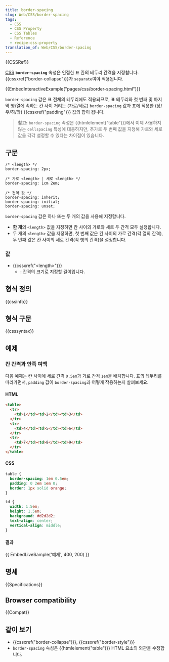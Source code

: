 ```yaml
---
title: border-spacing
slug: Web/CSS/border-spacing
tags:
  - CSS
  - CSS Property
  - CSS Tables
  - Reference
  - recipe:css-property
translation_of: Web/CSS/border-spacing
---
```


{{CSSRef}}

[CSS](/ko/docs/Web/CSS) **`border-spacing`** 속성은 인접한 표 칸의 테두리 간격을 지정합니다. {{cssxref("border-collapse")}}가 `separate`여야 적용됩니다.

{{EmbedInteractiveExample("pages/css/border-spacing.html")}}

`border-spacing` 값은 표 전체의 테두리에도 적용되므로, 표 테두리와 첫 번째 및 마지막 행/열에 속하는 칸 사이 거리는 (가로/세로) `border-spacing` 값과 표에 적용한 (상/우/하/좌) {{cssxref("padding")}} 값의 합이 됩니다.

> **참고:** `border-spacing` 속성은 {{htmlelement("table")}}에서 이제 사용하지 않는 `cellspacing` 특성에 대응하지만, 추가로 두 번째 값을 지정해 가로와 세로 값을 각각 설정할 수 있다는 차이점이 있습니다.

## 구문

```
/* <length> */
border-spacing: 2px;

/* 가로 <length> | 세로 <length> */
border-spacing: 1cm 2em;

/* 전역 값 */
border-spacing: inherit;
border-spacing: initial;
border-spacing: unset;
```

`border-spacing` 값은 하나 또는 두 개의 값을 사용해 지정합니다.

- **한 개**의 `<length>` 값을 지정하면 칸 사이의 가로와 세로 두 간격 모두 설정합니다.
- 두 개의 `<length>` 값을 지정하면, 첫 번째 값은 칸 사이의 가로 간격(각 열의 간격), 두 번째 값은 칸 사이의 세로 간격(각 행의 간격)을 설정합니다.

### 값

- {{cssxref("&lt;length&gt;")}}
  - : 간격의 크기로 지정할 길이입니다.

## 형식 정의

{{cssinfo}}

## 형식 구문

{{csssyntax}}

## 예제

### 칸 간격과 안쪽 여백

다음 예제는 칸 사이에 세로 간격 `0.5em`과 가로 간격 `1em`을 배치합니다. 표의 테두리를 따라가면서, `padding` 값이 `border-spacing`과 어떻게 작용하는지 살펴보세요.

#### HTML

```html
<table>
  <tr>
    <td>1</td><td>2</td><td>3</td>
  </tr>
  <tr>
    <td>4</td><td>5</td><td>6</td>
  </tr>
  <tr>
    <td>7</td><td>8</td><td>9</td>
  </tr>
</table>
```

#### CSS

```css
table {
  border-spacing: 1em 0.5em;
  padding: 0 2em 1em 0;
  border: 1px solid orange;
}

td {
  width: 1.5em;
  height: 1.5em;
  background: #d2d2d2;
  text-align: center;
  vertical-align: middle;
}
```

#### 결과

{{ EmbedLiveSample('예제', 400, 200) }}

## 명세

{{Specifications}}

## Browser compatibility

{{Compat}}

## 같이 보기

- {{cssxref("border-collapse")}}, {{cssxref("border-style")}}
- `border-spacing` 속성은 {{htmlelement("table")}} HTML 요소의 외관을 수정합니다.
